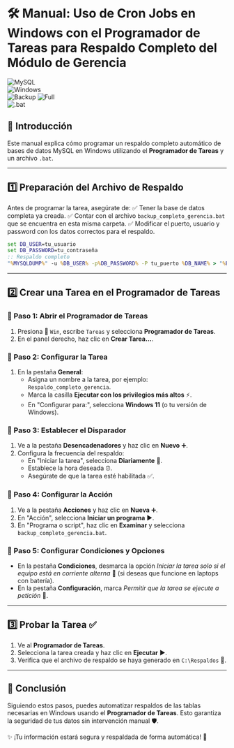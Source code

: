 # 🛠️ Manual: Uso de Cron Jobs en Windows con el Programador de Tareas para Respaldo Completo del Módulo de Gerencia

![MySQL](https://img.shields.io/badge/MySQL-005C84?style=for-the-badge&logo=mysql&logoColor=white)  
![Windows](https://img.shields.io/badge/Windows-0078D6?style=for-the-badge&logo=windows&logoColor=white)  
![Backup](https://img.shields.io/badge/Backup-4CAF50?style=for-the-badge&logo=databricks&logoColor=white) 
![Full](https://img.shields.io/badge/Full-1976D2?style=for-the-badge&logo=verizon&logoColor=white)  
![.bat](https://img.shields.io/badge/-bat-616161?style=for-the-badge&logo=gnu-bash&logoColor=white)

## 📌 Introducción
Este manual explica cómo programar un respaldo completo automático de bases de datos MySQL en Windows utilizando el **Programador de Tareas** y un archivo `.bat`.

---

## 1️⃣ Preparación del Archivo de Respaldo

Antes de programar la tarea, asegúrate de:
✅ Tener la base de datos completa ya creada.
✅ Contar con el archivo `backup_completo_gerencia.bat` que se encuentra en esta misma carpeta.
✅ Modificar el puerto, usuario y password con los datos correctos para el respaldo.

```bat
set DB_USER=tu_usuario
set DB_PASSWORD=tu_contraseña
:: Respaldo completo
"%MYSQLDUMP%" -u %DB_USER% -p%DB_PASSWORD% -P tu_puerto %DB_NAME% > "%BACKUP_FILE%"
```

---

## 2️⃣ Crear una Tarea en el Programador de Tareas

### 🔹 Paso 1: Abrir el Programador de Tareas
1. Presiona 🏁 `Win`, escribe `Tareas` y selecciona **Programador de Tareas**.
2. En el panel derecho, haz clic en **Crear Tarea...**.

### 🔹 Paso 2: Configurar la Tarea
1. En la pestaña **General**:
   - Asigna un nombre a la tarea, por ejemplo: `Respaldo_completo_gerencia`.
   - Marca la casilla **Ejecutar con los privilegios más altos** ⚡.
   - En "Configurar para:", selecciona **Windows 11** (o tu versión de Windows).

### 🔹 Paso 3: Establecer el Disparador
1. Ve a la pestaña **Desencadenadores** y haz clic en **Nuevo** ➕.
2. Configura la frecuencia del respaldo:
   - En "Iniciar la tarea", selecciona **Diariamente** 📅.
   - Establece la hora deseada ⏰.
   - Asegúrate de que la tarea esté habilitada ✅.

### 🔹 Paso 4: Configurar la Acción
1. Ve a la pestaña **Acciones** y haz clic en **Nueva** ➕.
2. En "Acción", selecciona **Iniciar un programa** ▶️.
3. En "Programa o script", haz clic en **Examinar** y selecciona `backup_completo_gerencia.bat`.

### 🔹 Paso 5: Configurar Condiciones y Opciones
- En la pestaña **Condiciones**, desmarca la opción *Iniciar la tarea solo si el equipo está en corriente alterna* 🔌 (si deseas que funcione en laptops con batería).
- En la pestaña **Configuración**, marca *Permitir que la tarea se ejecute a petición* 🔄.

---

## 3️⃣ Probar la Tarea ✅
1. Ve al **Programador de Tareas**.
2. Selecciona la tarea creada y haz clic en **Ejecutar** ▶️.
3. Verifica que el archivo de respaldo se haya generado en `C:\Respaldos` 📂.

---

## 🏁 Conclusión
Siguiendo estos pasos, puedes automatizar respaldos de las tablas necesarias en Windows usando el **Programador de Tareas**. Esto garantiza la seguridad de tus datos sin intervención manual 🛡️.

✨ ¡Tu información estará segura y respaldada de forma automática! 🚀

